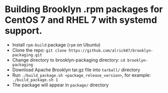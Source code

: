 # Building Brooklyn .rpm packages for CentOS 7 and RHEL 7 with systemd support.

* Install ```rpm-build``` package (```rpm``` on Ubuntu)
* Clone the repo: ```git clone https://github.com/alrick87/brooklyn-packaging.git```
* Change directory to brooklyn-packaging directory: ```cd brooklyn-packaging```
* Download Apache Brooklyn tar.gz file into ```tarball/``` directory
* Run ```./build_package.sh <package_release_version>```, for example: ``` ./build_package.sh 1```
* The package will appear in ```package/``` directory
